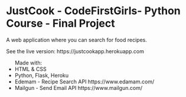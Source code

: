 <h1> JustCook - CodeFirstGirls- Python Course - Final Project </h1>
<p>A web application where you can search for food recipes. </p>

<p> See the live version: https://justcookapp.herokuapp.com </p>

<ul>Made with:
<li> HTML & CSS </li>
<li> Python, Flask, Heroku </li>
<li> Edemam - Recipe Search API https://www.edamam.com/ </li>
<li> Mailgun - Send Email API https://www.mailgun.com/ </li>
</ul>
